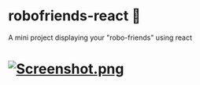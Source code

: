 # robofriends-react :space_invader:
A mini project displaying your "robo-friends" using react

<!-- <div align="center">
    <img src="C:\Users\smart\Desktop\robofriends\Screenshot.jpg" width="400px"</img> 
</div> -->
[![Screenshot.png](https://i.postimg.cc/s2gqLk2p/Screenshot.png)](https://postimg.cc/yD2Lgrcd)
============================================================



